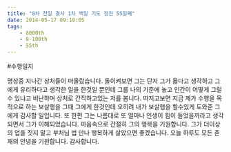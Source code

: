 ```yaml
---
title: "8차 천일 결사 1차 백일 기도 정진 55일째"
date: 2014-05-17 09:10:05
tags:
    - 8000th
    - 8-100th
    - 55th
---
```


#수행일지

명상중 지나간 상처들이 떠올랐습니다. 돌이켜보면 그는 단지 그가 옳다고 생각하고 그에게 유리하다고 생각한 일을 한것일 뿐인데 그를 나의 기준에 놓고 인간이 어떻게 그럴 수 있냐고 비난하며 상처로 간직하고있는 저를 봅니다. 따지고보면 지금 제가 수행을 목적으로 하는 보살행을 그때 그에게 한것인데 오히려 내가 보살행을 할수있게 도와준 그에게 감사할 일입니다. 또 한편 그는 나름대로 또 얼마나 인생이 힘이 들었을까라고 생각되면서 그가 이해되었습니다. 마음속으로 간절히 그의 행복을 기원합니다. 그가 더이상의 업을 짓지 말고 부처님 법 만나 행복하게 살았으면 좋겠습니다. 오늘 하루도 모든 존재의 안녕을 기원합니다. 감사합니다.
